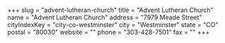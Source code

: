 +++
slug = "advent-lutheran-church"
title = "Advent Lutheran Church"
name = "Advent Lutheran Church"
address = "7979 Meade Street"
cityIndexKey = "city-co-westminster"
city = "Westminster"
state = "CO"
postal = "80030"
website = ""
phone = "303-428-7501"
fax = ""
+++
